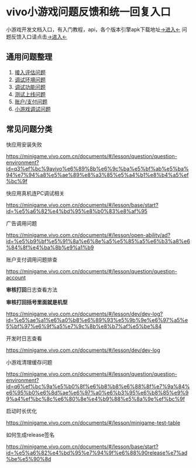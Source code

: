 # vivo小游戏问题反馈和统一回复入口

小游戏开发文档入口，有入门教程，api，各个版本引擎apk下载地址[->进入<-](https://minigame.vivo.com.cn/documents/#/)
问题反馈入口请点击[->进入<-](https://github.com/vivominigame/issues/issues/new)

## 通用问题整理

1. [接入评估问题](https://github.com/vivominigame/issues/issues/1)
2. [调试环境问题](https://github.com/vivominigame/issues/issues/2)
3. [调试功能问题](https://github.com/vivominigame/issues/issues/3)
4. [测试上线问题](https://github.com/vivominigame/issues/issues/4)
5. [账户/支付问题](https://github.com/vivominigame/issues/issues/5)
6. [小游戏调试问题](https://github.com/vivominigame/issues/issues/9)


## 常见问题分类

快应用安装失败

https://minigame.vivo.com.cn/documents/#/lesson/question/question-environment?id=q3%ef%bc%9avivo%e6%89%8b%e6%9c%ba%e5%bf%ab%e5%ba%94%e7%94%a8%e5%ae%89%e8%a3%85%e5%a4%b1%e8%b4%a5%ef%bc%9f

快应用真机连PC调试相关

https://minigame.vivo.com.cn/documents/#/lesson/base/start?id=%e5%a6%82%e4%bd%95%e8%b0%83%e8%af%95

广告调用问题

https://minigame.vivo.com.cn/documents/#/lesson/open-ability/ad?id=%e5%b9%bf%e5%91%8a%e6%8e%a5%e5%85%a5%e6%b3%a8%e6%84%8f%e4%ba%8b%e9%a1%b9

账户支付调用问题排查

https://minigame.vivo.com.cn/documents/#/lesson/question/question-account

**审核打回**日志查看方法 

**审核打回括号里面就是机型**

https://minigame.vivo.com.cn/documents/#/lesson/dev/dev-log?id=%e5%ae%a1%e6%a0%b8%e6%89%93%e5%9b%9e%e6%97%a5%e5%bf%97%e6%9f%a5%e7%9c%8b%e8%b7%af%e5%be%84

开发时日志查看

https://minigame.vivo.com.cn/documents/#/lesson/dev/dev-log

小游戏清理缓存问题

https://minigame.vivo.com.cn/documents/#/lesson/question/question-environment?id=q6%ef%bc%9a%e5%b0%8f%e6%b8%b8%e6%88%8f%e7%9a%84%e6%95%b0%e6%8d%ae%e6%97%a0%e6%b3%95%e6%b8%85%e9%99%a4%ef%bc%8c%e6%80%8e%e4%b9%88%e5%8a%9e%ef%bc%9f

启动时长优化

https://minigame.vivo.com.cn/documents/#/lesson/minigame-test-table

如何生成release签名

https://minigame.vivo.com.cn/documents/#/lesson/base/start?id=%e5%a6%82%e4%bd%95%e7%94%9f%e6%88%90release%e7%ad%be%e5%90%8d
